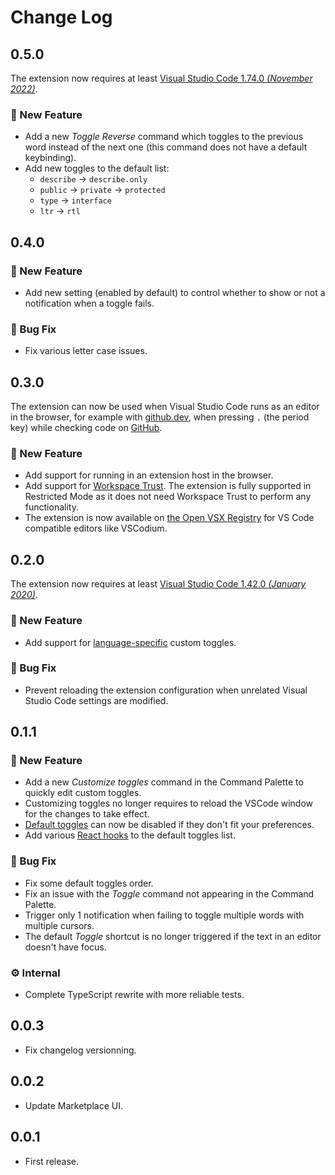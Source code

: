 # Change Log

## 0.5.0

The extension now requires at least [Visual Studio Code 1.74.0 _(November 2022)_](https://code.visualstudio.com/updates/v1_74).

### 🚀 New Feature

- Add a new _Toggle Reverse_ command which toggles to the previous word instead of the next one (this command does not have a default keybinding).
- Add new toggles to the default list:
  - `describe` → `describe.only`
  - `public` → `private` → `protected`
  - `type` → `interface`
  - `ltr` → `rtl`

## 0.4.0

### 🚀 New Feature

- Add new setting (enabled by default) to control whether to show or not a notification when a toggle fails.

### 🐛 Bug Fix

- Fix various letter case issues.

## 0.3.0

The extension can now be used when Visual Studio Code runs as an editor in the browser, for example with [github.dev](https://github.dev), when pressing `.` (the period key) while checking code on [GitHub](https://github.com/).

### 🚀 New Feature

- Add support for running in an extension host in the browser.
- Add support for [Workspace Trust](https://code.visualstudio.com/docs/editor/workspace-trust). The extension is fully supported in Restricted Mode as it does not need Workspace Trust to perform any functionality.
- The extension is now available on [the Open VSX Registry](https://open-vsx.org/extension/hideoo/toggler) for VS Code compatible editors like VSCodium.

## 0.2.0

The extension now requires at least [Visual Studio Code 1.42.0 _(January 2020)_](https://code.visualstudio.com/updates/v1_42).

### 🚀 New Feature

- Add support for [language-specific](https://code.visualstudio.com/docs/getstarted/settings#_languagespecific-editor-settings) custom toggles.

### 🐛 Bug Fix

- Prevent reloading the extension configuration when unrelated Visual Studio Code settings are modified.

## 0.1.1

### 🚀 New Feature

- Add a new _Customize toggles_ command in the Command Palette to quickly edit custom toggles.
- Customizing toggles no longer requires to reload the VSCode window for the changes to take effect.
- [Default toggles](https://raw.githubusercontent.com/HiDeoo/toggler-vscode/master/src/defaults.json) can now be disabled if they don't fit your preferences.
- Add various [React hooks](https://reactjs.org/docs/hooks-reference.html) to the default toggles list.

### 🐛 Bug Fix

- Fix some default toggles order.
- Fix an issue with the _Toggle_ command not appearing in the Command Palette.
- Trigger only 1 notification when failing to toggle multiple words with multiple cursors.
- The default _Toggle_ shortcut is no longer triggered if the text in an editor doesn't have focus.

### ⚙️ Internal

- Complete TypeScript rewrite with more reliable tests.

## 0.0.3

- Fix changelog versionning.

## 0.0.2

- Update Marketplace UI.

## 0.0.1

- First release.
